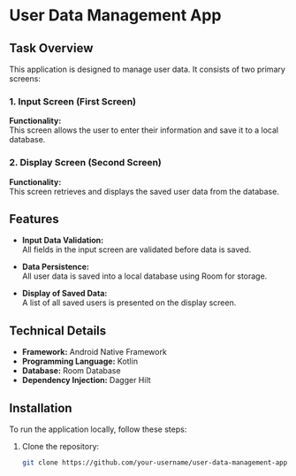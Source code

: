 # User Data Management App

## Task Overview

This application is designed to manage user data. It consists of two primary screens:

### 1. Input Screen (First Screen)
**Functionality:**  
This screen allows the user to enter their information and save it to a local database.

### 2. Display Screen (Second Screen)
**Functionality:**  
This screen retrieves and displays the saved user data from the database.

## Features

- **Input Data Validation:**  
  All fields in the input screen are validated before data is saved.
  
- **Data Persistence:**  
  All user data is saved into a local database using Room for storage.
  
- **Display of Saved Data:**  
  A list of all saved users is presented on the display screen.

## Technical Details

- **Framework:** Android Native Framework
- **Programming Language:** Kotlin
- **Database:** Room Database
- **Dependency Injection:** Dagger Hilt

## Installation

To run the application locally, follow these steps:

1. Clone the repository:
   ```bash
   git clone https://github.com/your-username/user-data-management-app.git
